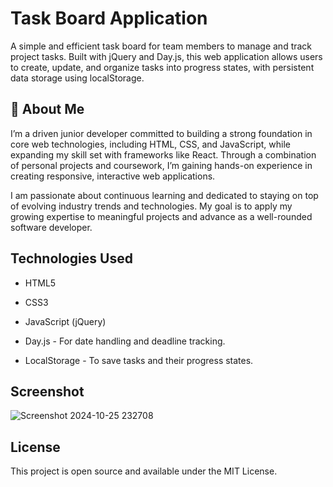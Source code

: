 
# Task Board Application

A simple and efficient task board for team members to manage and track project tasks. Built with jQuery and Day.js, this web application allows users to create, update, and organize tasks into progress states, with persistent data storage using localStorage.


## 🚀 About Me

I’m a driven junior developer committed to building a strong foundation in core web technologies, including HTML, CSS, and JavaScript, while expanding my skill set with frameworks like React. Through a combination of personal projects and coursework, I’m gaining hands-on experience in creating responsive, interactive web applications.

I am passionate about continuous learning and dedicated to staying on top of evolving industry trends and technologies. My goal is to apply my growing expertise to meaningful projects and advance as a well-rounded software developer.


## Technologies Used

- HTML5

- CSS3

- JavaScript (jQuery)

- Day.js - For date handling and deadline tracking.

- LocalStorage - To save tasks and their progress states.

## Screenshot


![Screenshot 2024-10-25 232708](https://github.com/user-attachments/assets/d57fe247-8a59-48e1-9f93-d580fa6993aa)

## License


This project is open source and available under the MIT License.
